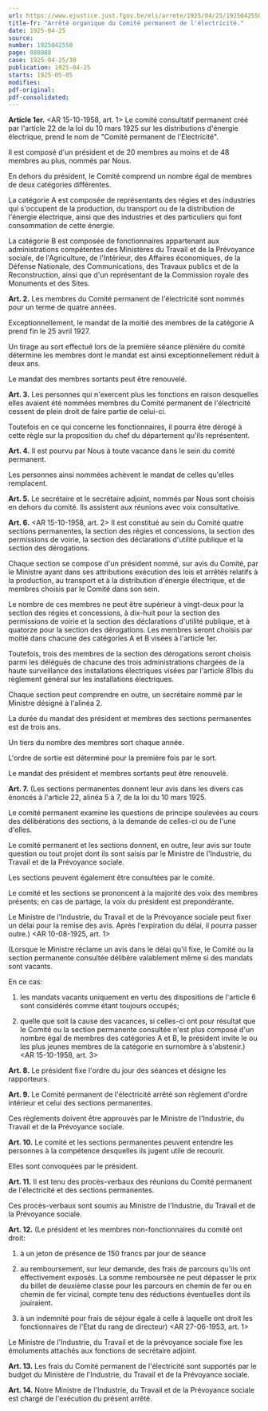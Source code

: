 ```yaml
---
url: https://www.ejustice.just.fgov.be/eli/arrete/1925/04/25/1925042550/justel
title-fr: "Arrêté organique du Comité permanent de l'électricité."
date: 1925-04-25
source:
number: 1925042550
page: 888888
case: 1925-04-25/30
publication: 1925-04-25
starts: 1925-05-05
modifies:
pdf-original:
pdf-consolidated:
---
```


**Article 1er.** <AR 15-10-1958, art. 1> Le comité consultatif permanent créé par l'article 22 de la loi du 10 mars 1925 sur les distributions d'énergie électrique, prend le nom de "Comité permanent de l'Electricité".

Il est composé d'un président et de 20 membres au moins et de 48 membres au plus, nommés par Nous.

En dehors du président, le Comité comprend un nombre égal de membres de deux catégories différentes.

La catégorie A est composée de représentants des régies et des industries qui s'occupent de la production, du transport ou de la distribution de l'énergie électrique, ainsi que des industries et des particuliers qui font consommation de cette énergie.

La catégorie B est composée de fonctionnaires appartenant aux administrations compétentes des Ministères du Travail et de la Prévoyance sociale, de l'Agriculture, de l'Intérieur, des Affaires économiques, de la Défense Nationale, des Communications, des Travaux publics et de la Reconstruction, ainsi que d'un représentant de la Commission royale des Monuments et des Sites.

**Art. 2.** Les membres du Comité permanent de l'électricité sont nommés pour un terme de quatre années.

Exceptionnellement, le mandat de la moitié des membres de la catégorie A prend fin le 25 avril 1927.

Un tirage au sort effectué lors de la première séance plénière du comité détermine les membres dont le mandat est ainsi exceptionnellement réduit à deux ans.

Le mandat des membres sortants peut être renouvelé.

**Art. 3.** Les personnes qui n'exercent plus les fonctions en raison desquelles elles avaient été nommées membres du Comité permanent de l'électricité cessent de plein droit de faire partie de celui-ci.

Toutefois en ce qui concerne les fonctionnaires, il pourra être dérogé à cette règle sur la proposition du chef du département qu'ils représentent.

**Art. 4.** Il est pourvu par Nous à toute vacance dans le sein du comité permanent.

Les personnes ainsi nommées achèvent le mandat de celles qu'elles remplacent.

**Art. 5.** Le secrétaire et le secrétaire adjoint, nommés par Nous sont choisis en dehors du comité. Ils assistent aux réunions avec voix consultative.

**Art. 6.** <AR 15-10-1958, art. 2> Il est constitué au sein du Comité quatre sections permanentes, la section des régies et concessions, la section des permissions de voirie, la section des déclarations d'utilité publique et la section des dérogations.

Chaque section se compose d'un président nommé, sur avis du Comité, par le Ministre ayant dans ses attributions exécution des lois et arrêtés relatifs à la production, au transport et à la distribution d'énergie électrique, et de membres choisis par le Comité dans son sein.

Le nombre de ces membres ne peut être supérieur à vingt-deux pour la section des régies et concessions, à dix-huit pour la section des permissions de voirie et la section des déclarations d'utilité publique, et à quatorze pour la section des dérogations. Les membres seront choisis par moitié dans chacune des catégories A et B visées à l'article 1er.

Toutefois, trois des membres de la section des dérogations seront choisis parmi les délégués de chacune des trois administrations chargées de la haute surveillance des installations électriques visées par l'article 81bis du règlement général sur les installations électriques.

Chaque section peut comprendre en outre, un secrétaire nommé par le Ministre désigné à l'alinéa 2.

La durée du mandat des président et membres des sections permanentes est de trois ans.

Un tiers du nombre des membres sort chaque année.

L'ordre de sortie est déterminé pour la première fois par le sort.

Le mandat des président et membres sortants peut être renouvelé.

**Art. 7.** (Les sections permanentes donnent leur avis dans les divers cas énoncés à l'article 22, alinéa 5 à 7, de la loi du 10 mars 1925.

Le comité permanent examine les questions de principe soulevées au cours des délibérations des sections, à la demande de celles-ci ou de l'une d'elles.

Le comité permanent et les sections donnent, en outre, leur avis sur toute question ou tout projet dont ils sont saisis par le Ministre de l'Industrie, du Travail et de la Prévoyance sociale.

Les sections peuvent également être consultées par le comité.

Le comité et les sections se prononcent à la majorité des voix des membres présents; en cas de partage, la voix du président est prepondérante.

Le Ministre de l'Industrie, du Travail et de la Prévoyance sociale peut fixer un délai pour la remise des avis. Après l'expiration du délai, il pourra passer outre.) <AR 10-08-1925, art. 1>

(Lorsque le Ministre réclame un avis dans le délai qu'il fixe, le Comité ou la section permanente consultée délibère valablement même si des mandats sont vacants.

En ce cas:

1. les mandats vacants uniquement en vertu des dispositions de l'article 6 sont considérés comme étant toujours occupés;

2. quelle que soit la cause des vacances, si celles-ci ont pour résultat que le Comité ou la section permanente consultée n'est plus composé d'un nombre égal de membres des catégories A et B, le président invite le ou les plus jeunes membres de la catégorie en surnombre à s'abstenir.) <AR 15-10-1958, art. 3>

**Art. 8.** Le président fixe l'ordre du jour des séances et désigne les rapporteurs.

**Art. 9.** Le Comité permanent de l'électricité arrêté son règlement d'ordre intérieur et celui des sections permanentes.

Ces règlements doivent être approuvés par le Ministre de l'Industrie, du Travail et de la Prévoyance sociale.

**Art. 10.** Le comité et les sections permanentes peuvent entendre les personnes à la compétence desquelles ils jugent utile de recourir.

Elles sont convoquées par le président.

**Art. 11.** Il est tenu des procès-verbaux des réunions du Comité permanent de l'électricité et des sections permanentes.

Ces procès-verbaux sont soumis au Ministre de l'Industrie, du Travail et de la Prévoyance sociale.

**Art. 12.** (Le président et les membres non-fonctionnaires du comité ont droit:

1. à un jeton de présence de 150 francs par jour de séance

2. au remboursement, sur leur demande, des frais de parcours qu'ils ont effectivement exposés. La somme remboursée ne peut dépasser le prix du billet de deuxième classe pour les parcours en chemin de fer ou en chemin de fer vicinal, compte tenu des réductions éventuelles dont ils jouiraient.

3. à un indemnité pour frais de séjour égale à celle à laquelle ont droit les fonctionnaires de l'Etat du rang de directeur) <AR 27-06-1953, art. 1>

Le Ministre de l'Industrie, du Travail et de la prévoyance sociale fixe les émoluments attachés aux fonctions de secrétaire adjoint.

**Art. 13.** Les frais du Comité permanent de l'électricité sont supportés par le budget du Ministère de l'Industrie, du Travail et de la Prévoyance sociale.

**Art. 14.** Notre Ministre de l'Industrie, du Travail et de la Prévoyance sociale est chargé de l'exécution du présent arrêté.
